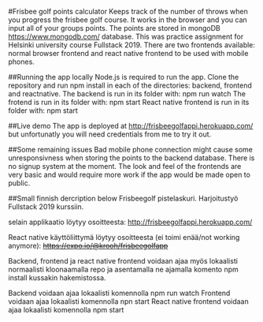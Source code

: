 #Frisbee golf points calculator
Keeps track of the number of throws when you progress the frisbee golf course. It works in the browser and you can input all of your groups points. The points are stored in mongoDB https://www.mongodb.com/ database. This was practice assignment for Helsinki university course Fullstack 2019. There are two frontends available: normal browser frontend and react native frontend to be used with mobile phones.

##Running the app locally
Node.js is required to run the app.
Clone the repository and run npm install in each of the directories: backend, frontend and reactnative.
The backend is run in its folder with: npm run watch
The frotend is run in its folder with: npm start
React native frontend is run in its folder with: npm start

##Live demo
The app is deployed at http://frisbeegolfappi.herokuapp.com/ but unfortunatly you will need credentials from me to try it out.

##Some remaining issues
Bad mobile phone connection might cause some unresponsivness when storing the points to the backend database.
There is no signup system at the moment.
The look and feel of the frontends are very basic and would require more work if the app would be made open to public.

##Small finnish dercription below
Frisbeegolf pistelaskuri. Harjoitustyö Fullstack 2019 kurssiin.

selain applikaatio löytyy osoitteesta:
http://frisbeegolfappi.herokuapp.com/

React native käyttöliittymä löytyy osoitteesta (ei toimi enää/not working anymore):
~~https://expo.io/@krooh/frisbeegolfapp~~

Backend, frontend ja react native frontend voidaan ajaa myös lokaalisti normaalisti kloonaamalla repo ja asentamalla ne ajamalla komento npm install kussakin hakemistossa.

Backend voidaan ajaa lokaalisti komennolla npm run watch
Frontend voidaan ajaa lokaalisti komennolla npn start
React native frontend voidaan ajaa lokaalisti komennolla npm start
